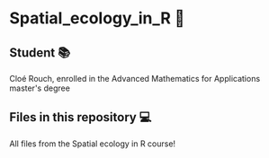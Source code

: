 # Spatial_ecology_in_R :seedling:
## Student 📚
Cloé Rouch, enrolled in the Advanced Mathematics for Applications master's degree
## Files in this repository :computer:
All files from the Spatial ecology in R course!
